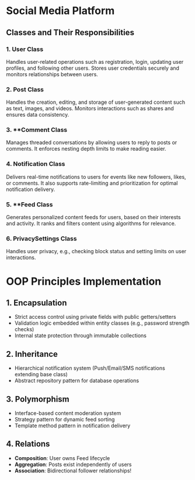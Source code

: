 # Social Media Platform

## Classes and Their Responsibilities

### 1. **User Class**
Handles user-related operations such as registration, login, updating user profiles, and following other users. Stores user credentials securely and monitors relationships between users.

### 2. **Post Class**
Handles the creation, editing, and storage of user-generated content such as text, images, and videos. Monitors interactions such as shares and ensures data consistency.

### 3. **Comment Class
Manages threaded conversations by allowing users to reply to posts or comments. It enforces nesting depth limits to make reading easier.

### 4. **Notification Class**
Delivers real-time notifications to users for events like new followers, likes, or comments. It also supports rate-limiting and prioritization for optimal notification delivery.

### 5. **Feed Class
Generates personalized content feeds for users, based on their interests and activity. It ranks and filters content using algorithms for relevance.

### 6. **PrivacySettings Class**
Handles user privacy, e.g., checking block status and setting limits on user interactions.
# OOP Principles Implementation

## 1. Encapsulation  
- Strict access control using private fields with public getters/setters  
- Validation logic embedded within entity classes (e.g., password strength checks)  
- Internal state protection through immutable collections  

## 2. Inheritance  
- Hierarchical notification system (Push/Email/SMS notifications extending base class)  
- Abstract repository pattern for database operations  

## 3. Polymorphism  
- Interface-based content moderation system  
- Strategy pattern for dynamic feed sorting  
- Template method pattern in notification delivery  

## 4. Relations
- **Composition**: User owns Feed lifecycle  
- **Aggregation**: Posts exist independently of users  
- **Association**: Bidirectional follower relationships!
